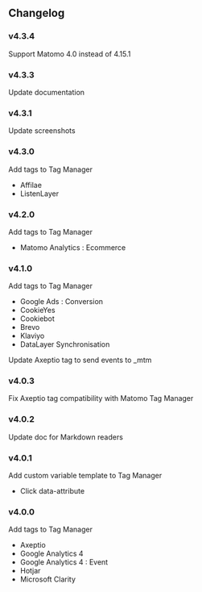 ## Changelog

### v4.3.4
Support Matomo 4.0 instead of 4.15.1

### v4.3.3
Update documentation

### v4.3.1
Update screenshots

### v4.3.0
Add tags to Tag Manager

- Affilae
- ListenLayer

### v4.2.0
Add tags to Tag Manager

- Matomo Analytics : Ecommerce

### v4.1.0
Add tags to Tag Manager

- Google Ads : Conversion
- CookieYes
- Cookiebot
- Brevo
- Klaviyo
- DataLayer Synchronisation

Update Axeptio tag to send events to _mtm

### v4.0.3
Fix Axeptio tag compatibility with Matomo Tag Manager

### v4.0.2
Update doc for Markdown readers

### v4.0.1
Add custom variable template to Tag Manager

- Click data-attribute

### v4.0.0
Add tags to Tag Manager

- Axeptio
- Google Analytics 4
- Google Analytics 4 : Event
- Hotjar
- Microsoft Clarity

